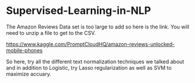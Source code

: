 # Supervised-Learning-in-NLP


The Amazon Reviews Data set is too large to add so here is the link. You will need to unzip a file to get to the CSV.

https://www.kaggle.com/PromptCloudHQ/amazon-reviews-unlocked-mobile-phones

So here, try all the different text normalization techniques we talked about and in addition to Logistic, try Lasso regularization as well as SVM to maximize accuary. 
